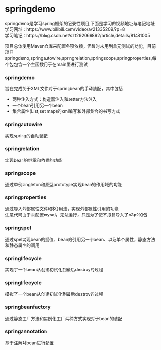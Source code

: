 # springdemo
<P>
  springdemo是学习spring框架的记录性项目,下面是学习的视频地址与笔记地址<br/>
  学习网址：https://www.bilibili.com/video/av21335209/?p=8<br/>
  学习笔记：https://blog.csdn.net/szt292069892/article/details/81481005
</p>

<p>
  项目总体使用Maven仓库来配置各项依赖，但暂时未用到单元测试的功能，目前项目
  springdemo,springautowire,springrelation,springscope,springproperties,每个包包含一个主函数用于在main里进行测试
</p>
<p>
  <h3>springdemo</h3>
  旨在完成关于XML文件对于springbean的手动装配，其中包括
  <ul>
  <li>两种注入方式：构造器注入和setter方法注入</li>
  <li>一个bean引用另一个bean</li>
  <li>集合属性(List,set,map)的xml编写和外部集合的书写方式</li>
  </ul>
</p>
<p>
  <h3>springautowire</h3>
  实现spring的自动装配
</p>
<p>
  <h3>springrelation</h3>
  实现bean的继承和依赖的功能
</p>
<p>
  <h3>springscope</h3>
  通过单例singleton和原型prototype实现bean的作用域的功能
</p>
<p>
  <h3>springproperties</h3>
  通过导入外部属性文件和${}用法，实现外部属性引用的功能</br>
  注意代码由于未配置mysql，无法运行，只是为了使不报错导入了c3p0的包
</p>
<p>
  <h3>springspel</h3>
  通过spel实现bean的赋值、bean的引用另一个bean、以及单个属性，静态方法和静态属性的调用</br>
</p>
<p>
  <h3>springlifecycle</h3>
  实现了一个bean从创建初试化到最后destroy的过程</br>
</p>
<p>
  <h3>springlifecycle</h3>
  模拟了一个bean从创建初试化到最后destroy的过程</br>
</p>
<p>
  <h3>springbeanfactory</h3>
  通过静态工厂方法和实例化工厂两种方式实现对于bean的装配</br>
</p>
<p>
  <h3>springannotation</h3>
  基于注解对bean进行配置</br>
</p>

